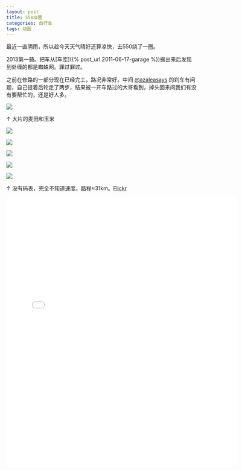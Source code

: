 ```yaml
---
layout: post
title: 550绕圈
categories: 自行车
tags: 绕圈
---
```

最近一直阴雨，所以趁今天天气晴好还算凉快，去550绕了一圈。

2013第一骑。把车从[车库]({% post_url 2011-06-17-garage %})搬出来后发现到处缠的都是蜘蛛网。罪过罪过。

之前在修路的一部分现在已经完工，路况非常好。中间 [@azaleasays](https://twitter.com/azaleasays) 的刹车有问题，自己提着后轮走了两步，结果被一开车路过的大哥看到，掉头回来问我们有没有要帮忙的，还是好人多。

![](http://farm3.staticflickr.com/2854/9278713969_8ab4d836cd_z.jpg)

↑ 大片的麦田和玉米

![](http://farm4.staticflickr.com/3825/9278713531_62cb4c34e7.jpg)

![](http://farm8.staticflickr.com/7399/9278717891_df9666ea3b_z.jpg)

![](http://farm6.staticflickr.com/5453/9281495544_622e090527_z.jpg)

![](http://farm6.staticflickr.com/5535/9278711183_5b56d468d6_z.jpg)

![](http://farm6.staticflickr.com/5542/9281502976_dd79a99660_z.jpg)

↑ 没有码表，完全不知道速度。路程≈31km。[Flickr](http://flic.kr/s/aHsjzaVhu1)

<iframe src="//instagram.com/p/buUYQUIBnp/embed/" width="612" height="710" frameborder="0" scrolling="no" allowtransparency="true"></iframe>
